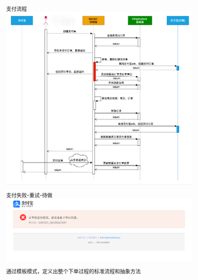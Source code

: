 支付流程
![img.png](docs/mdImages/img.png)

支付失败-重试-待做
![img.png](docs/mdImages/img1.png)


通过模板模式，定义出整个下单过程的标准流程和抽象方法
